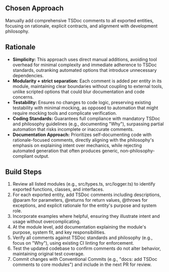 ## Chosen Approach
Manually add comprehensive TSDoc comments to all exported entities, focusing on rationale, explicit contracts, and alignment with development philosophy.

## Rationale
- **Simplicity:** This approach uses direct manual additions, avoiding tool overhead for minimal complexity and immediate adherence to TSDoc standards, outranking automated options that introduce unnecessary dependencies.
- **Modularity + strict separation:** Each comment is added per entity in its module, maintaining clear boundaries without coupling to external tools, unlike scripted options that could blur documentation and code concerns.
- **Testability:** Ensures no changes to code logic, preserving existing testability with minimal mocking, as opposed to automation that might require mocking tools and complicate verification.
- **Coding Standards:** Guarantees full compliance with mandatory TSDoc and philosophy guidelines (e.g., documenting "Why"), surpassing partial automation that risks incomplete or inaccurate comments.
- **Documentation Approach:** Prioritizes self-documenting code with rationale-focused comments, directly aligning with the philosophy's emphasis on explaining intent over mechanics, while rejecting automated generation that often produces generic, non-philosophy-compliant output.

## Build Steps
1. Review all listed modules (e.g., src/types.ts, src/logger.ts) to identify exported functions, classes, and interfaces.
2. For each exported entity, add TSDoc comments including descriptions, @param for parameters, @returns for return values, @throws for exceptions, and explicit rationale for the entity's purpose and system role.
3. Incorporate examples where helpful, ensuring they illustrate intent and usage without overcomplicating.
4. At the module level, add documentation explaining the module's purpose, system fit, and key responsibilities.
5. Verify all comments against TSDoc standards and philosophy (e.g., focus on "Why"), using existing CI linting for enforcement.
6. Test the updated codebase to confirm comments do not alter behavior, maintaining original test coverage.
7. Commit changes with Conventional Commits (e.g., "docs: add TSDoc comments to core modules") and include in the next PR for review.
